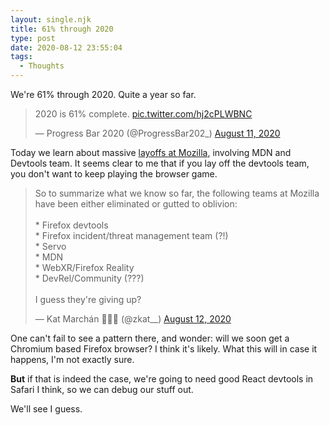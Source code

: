 ```yaml
---
layout: single.njk
title: 61% through 2020
type: post
date: 2020-08-12 23:55:04
tags:
  - Thoughts
---
```


We're 61% through 2020. Quite a year so far.

<blockquote class="twitter-tweet"><p lang="en" dir="ltr">2020 is 61% complete. <a href="https://t.co/hj2cPLWBNC">pic.twitter.com/hj2cPLWBNC</a></p>&mdash; Progress Bar 2020 (@ProgressBar202_) <a href="https://twitter.com/ProgressBar202_/status/1293068133658484736?ref_src=twsrc%5Etfw">August 11, 2020</a></blockquote> <script async src="https://platform.twitter.com/widgets.js" charset="utf-8"></script>

Today we learn about massive [layoffs at Mozilla](https://www.theverge.com/2020/8/11/21363424/mozilla-layoffs-quarter-staff-250-people-new-revenue-focus), involving MDN and Devtools team. It seems clear to me that if you lay off the devtools team, you don't want to keep playing the browser game.

<blockquote class="twitter-tweet"><p lang="en" dir="ltr">So to summarize what we know so far, the following teams at Mozilla have been either eliminated or gutted to oblivion:<br><br>* Firefox devtools<br>* Firefox incident/threat management team (?!)<br>* Servo<br>* MDN<br>* WebXR/Firefox Reality<br>* DevRel/Community (???)<br><br>I guess they&#39;re giving up?</p>&mdash; Kat Marchán 🍑🍑🍑 (@zkat__) <a href="https://twitter.com/zkat__/status/1293585676336693253?ref_src=twsrc%5Etfw">August 12, 2020</a></blockquote> <script async src="https://platform.twitter.com/widgets.js" charset="utf-8"></script>

One can't fail to see a pattern there, and wonder: will we soon get a Chromium based Firefox browser? I think it's likely.
What this will in case it happens, I'm not exactly sure.

**But** if that is indeed the case, we're going to need good React devtools in Safari I think, so we can debug our stuff out.

We'll see I guess.
